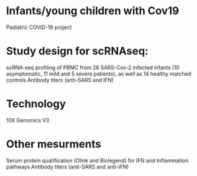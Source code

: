 # Infants/young children with Cov19
Padiatric COVID-19 project

# Study design for scRNAseq: 
scRNA-seq profiling of PBMC from 26 SARS-Cov-2 infected infants (10 asymptomatic, 11 mild and 5 severe patients), as well as 14 healthy matched controls
Antibody titers (anti-SARS and IFN)

# Technology 
10X Genomics V3

# Other mesurments 
Serum protein quatification (Olink and Biolegend) for IFN and Inflammation pathways
Antibody titers (anti-SARS  and anti-IFN)
